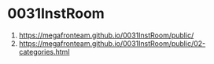 # 0031InstRoom
 <!-- https://github.com/MegaFronTeam/0031InstRoom -->
1. <https://megafronteam.github.io/0031InstRoom/public/>
2. <https://megafronteam.github.io/0031InstRoom/public/02-categories.html>